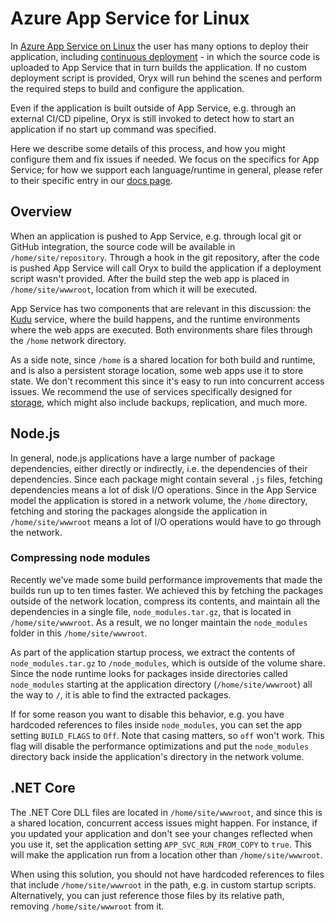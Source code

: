 # Azure App Service for Linux

In [Azure App Service on Linux][] the user has many options to deploy their application, including 
[continuous deployment][] - in which the source code is uploaded to App Service that in turn builds
the application. If no custom deployment script is provided, Oryx will run behind the scenes and perform
the required steps to build and configure the application. 

Even if the application is built outside of App Service, e.g. through an external CI/CD pipeline,
Oryx is still invoked to detect how to start an application if no start up command was specified.

Here we describe some details of this process, and how you might configure them and fix issues
if needed. We focus on the specifics for App Service; for how we support each language/runtime in
general, please refer to their specific entry in our [docs page](../README.md).

[Azure App Service on Linux]: https://docs.microsoft.com/en-us/azure/app-service/containers/app-service-linux-intro
[continuous deployment]: https://docs.microsoft.com/en-us/azure/app-service/deploy-continuous-deployment?toc=%2fazure%2fapp-service%2fcontainers%2ftoc.json

## Overview

When an application is pushed to App Service, e.g. through local git or GitHub integration, the
source code will be available in `/home/site/repository`. Through a hook in the git repository,
after the code is pushed App Service will call Oryx to build the application if a deployment
script wasn't provided. After the build step the web app is placed in `/home/site/wwwroot`,
location from which it will be executed.

App Service has two components that are relevant in this discussion: the [Kudu][] service,
where the build happens, and the runtime environments where the web apps are executed. Both environments
share files through the `/home` network directory.

As a side note, since `/home` is a shared location for both build and runtime, and is also a 
persistent storage location, some web apps use it to store state. We don't recomment this since
it's easy to run into concurrent access issues. We recommend the use of services specifically
designed for [storage][], which might also include backups, replication, and much more.

[Kudu]: https://github.com/azure-App-Service/kudulite
[storage]: https://azure.microsoft.com/en-us/product-categories/storage/

## Node.js

In general, node.js applications have a large number of package dependencies, either directly or indirectly,
i.e. the dependencies of their dependencies. Since each package might contain several `.js` files, fetching 
dependencies means a lot of disk I/O operations. Since in the App Service model the application is stored in a 
network volume, the `/home` directory, fetching and storing the packages alongside the application in 
`/home/site/wwwroot` means a lot of I/O operations would have to go through the network. 

### Compressing node modules

Recently we've made some build performance improvements that made the builds run up to ten times faster. We achieved
this by fetching the packages outside of the network location, compress its contents, and maintain all the dependencies
in a single file, `node_modules.tar.gz`, that is located in `/home/site/wwwroot`. As a result, we no longer maintain the
`node_modules` folder in this `/home/site/wwwroot`.

As part of the application startup process, we extract the contents of `node_modules.tar.gz` to `/node_modules`, which
is outside of the volume share. Since the node runtime looks for packages inside directories called `node_modules`
starting at the application directory (`/home/site/wwwroot`) all the way to `/`, it is able to find the extracted
packages.

If for some reason you want to disable this behavior, e.g. you have hardcoded references to files inside 
`node_modules`, you can set the app setting `BUILD_FLAGS` to `Off`. Note that casing matters, so `off` won't work.
This flag will disable the performance optimizations and put the `node_modules` directory back inside the application's
directory in the network volume.

## .NET Core

The .NET Core DLL files are located in `/home/site/wwwroot`, and since this is a shared location, concurrent access
issues might happen. For instance, if you updated your application and don't see your changes reflected when you
use it, set the application setting `APP_SVC_RUN_FROM_COPY` to `true`. This will make the application run from a
location other than `/home/site/wwwroot`. 

When using this solution, you should not have hardcoded references to files that include `/home/site/wwwroot` in 
the path, e.g. in custom startup scripts. Alternatively, you can just reference those files by its relative path,
removing `/home/site/wwwroot` from it.
